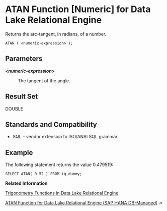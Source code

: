 <!-- loioa534e83384f21015a17bd5947c1575b2 -->

# ATAN Function \[Numeric\] for Data Lake Relational Engine

Returns the arc-tangent, in radians, of a number.



```
ATAN ( <numeric-expression> );
```



<a name="loioa534e83384f21015a17bd5947c1575b2__ATAN_parm1"/>

## Parameters


<dl>
<dt><b>

*<numeric-expression\>*

</b></dt>
<dd>

The tangent of the angle.



</dd>
</dl>



<a name="loioa534e83384f21015a17bd5947c1575b2__ATAN_returns1"/>

## Result Set

DOUBLE



<a name="loioa534e83384f21015a17bd5947c1575b2__ATAN_standards1"/>

## Standards and Compatibility

-   SQL – vendor extension to ISO/ANSI SQL grammar



<a name="loioa534e83384f21015a17bd5947c1575b2__ATAN_example1"/>

## Example

The following statement returns the value 0.479519:

```
SELECT ATAN( 0.52 ) FROM iq_dummy;
```

**Related Information**  


[Trigonometry Functions in Data Lake Relational Engine](trigonometry-functions-in-data-lake-relational-engine-caafd14.md "Some numeric functions return trigonometric information.")

[ATAN Function for Data Lake Relational Engine (SAP HANA DB-Managed)](https://help.sap.com/viewer/a898e08b84f21015969fa437e89860c8/2023_4_QRC/en-US/4d0428abd20f49fea3612d88cf749e7d.html "Returns the arc-tangent, in radians, of a number.") :arrow_upper_right:

